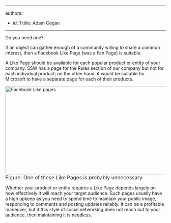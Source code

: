 

---
authors:
  - id: 1
    title: Adam Cogan
---




<span class='intro'> 
  <p>Do you need one?</p>
<p>If an object can gather enough of a community willing to share a common interest, then a Facebook Like Page (was a Fan Page) is suitable.</p>
 </span>


  <p>A Like Page should be available for each popular product or entity of your company. SSW has a page for the Rules section of our company but not for each individual product; on the other hand, it would be suitable for Microsoft to have a separate page for each of their products.</p>
<img width="562" height="277" alt="Facebook Like pages" src="/Standards/Communication/RulesToBetterSocialNetworking/PublishingImages/Facebook_LikePage.jpg" /><br>
<font class="ms-rteCustom-FigureNormal" size="+0">Figure&#58; One of these Like Pages is probably unnecessary. </font>
<p>Whether your product or entity requires a Like Page depends largely on how effectively it will reach your target audience. Such pages usually have a high upkeep as you need to spend time to maintain your public image, responding to comments and posting updates reliably. It can be a profitable maneuver, but if this style of social networking does not reach out to your audience, then maintaining it is needless. </p>



